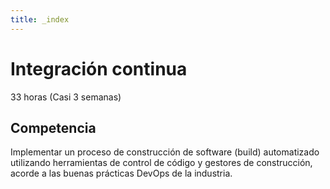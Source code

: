 ```yaml
---
title: _index
---
```


# Integración continua
33 horas (Casi 3 semanas)
## Competencia
Implementar un proceso de construcción de software (build) automatizado utilizando herramientas de control de código y gestores de construcción, acorde a las buenas prácticas DevOps de la industria.
